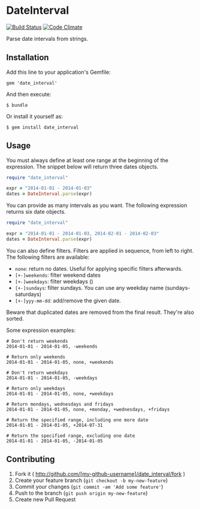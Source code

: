 # DateInterval

[![Build Status](https://travis-ci.org/fnando/date_interval.png?branch=master)](https://travis-ci.org/fnando/date_interval)
[![Code Climate](https://codeclimate.com/github/fnando/date_interval.png)](https://codeclimate.com/github/fnando/date_interval)

Parse date intervals from strings.

## Installation

Add this line to your application's Gemfile:

    gem 'date_interval'

And then execute:

    $ bundle

Or install it yourself as:

    $ gem install date_interval

## Usage

You must always define at least one range at the beginning of the expression. The snippet below will return three dates objects.

```ruby
require "date_interval"

expr = "2014-01-01 - 2014-01-03"
dates = DateInterval.parse(expr)
```

You can provide as many intervals as you want. The following expression returns six date objects.

```ruby
require "date_interval"

expr = "2014-01-01 - 2014-01-03, 2014-02-01 - 2014-02-03"
dates = DateInterval.parse(expr)
```

You can also define filters. Filters are applied in sequence, from left to right. The following filters are available:

- `none`: return no dates. Useful for applying specific filters afterwards.
- `[+-]weekends`: filter weekend dates
- `[+-]weekdays`: filter weekdays ()
- `[+-]sundays`: filter sundays. You can use any weekday name (sundays-saturdays)
- `[+-]yyy-mm-dd`: add/remove the given date.

Beware that duplicated dates are removed from the final result. They're also sorted.

Some expression examples:

```text
# Don't return weekends
2014-01-01 - 2014-01-05, -weekends

# Return only weekends
2014-01-01 - 2014-01-05, none, +weekends

# Don't return weekdays
2014-01-01 - 2014-01-05, -weekdays

# Return only weekdays
2014-01-01 - 2014-01-05, none, +weekdays

# Return mondays, wednesdays and fridays
2014-01-01 - 2014-01-05, none, +monday, +wednesdays, +fridays

# Return the specified range, including one more date
2014-01-01 - 2014-01-05, +2014-07-31

# Return the specified range, excluding one date
2014-01-01 - 2014-01-05, -2014-01-05
```

## Contributing

1. Fork it ( http://github.com/[my-github-username]/date_interval/fork )
2. Create your feature branch (`git checkout -b my-new-feature`)
3. Commit your changes (`git commit -am 'Add some feature'`)
4. Push to the branch (`git push origin my-new-feature`)
5. Create new Pull Request
